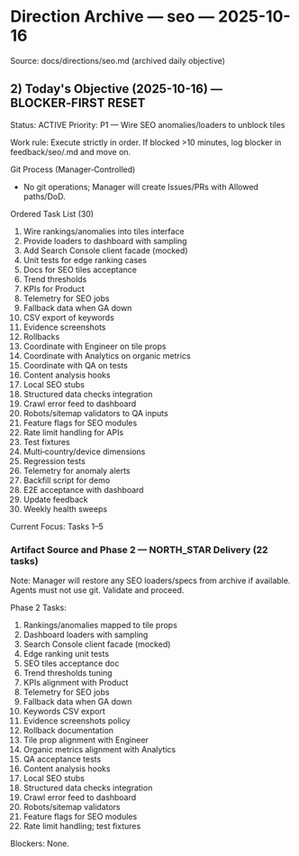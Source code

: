 # Direction Archive — seo — 2025-10-16

Source: docs/directions/seo.md (archived daily objective)

## 2) Today's Objective (2025-10-16) — BLOCKER‑FIRST RESET

Status: ACTIVE
Priority: P1 — Wire SEO anomalies/loaders to unblock tiles

Work rule: Execute strictly in order. If blocked >10 minutes, log blocker in feedback/seo/<today>.md and move on.

Git Process (Manager‑Controlled)

- No git operations; Manager will create Issues/PRs with Allowed paths/DoD.

Ordered Task List (30)

1. Wire rankings/anomalies into tiles interface
2. Provide loaders to dashboard with sampling
3. Add Search Console client facade (mocked)
4. Unit tests for edge ranking cases
5. Docs for SEO tiles acceptance
6. Trend thresholds
7. KPIs for Product
8. Telemetry for SEO jobs
9. Fallback data when GA down
10. CSV export of keywords
11. Evidence screenshots
12. Rollbacks
13. Coordinate with Engineer on tile props
14. Coordinate with Analytics on organic metrics
15. Coordinate with QA on tests
16. Content analysis hooks
17. Local SEO stubs
18. Structured data checks integration
19. Crawl error feed to dashboard
20. Robots/sitemap validators to QA inputs
21. Feature flags for SEO modules
22. Rate limit handling for APIs
23. Test fixtures
24. Multi‑country/device dimensions
25. Regression tests
26. Telemetry for anomaly alerts
27. Backfill script for demo
28. E2E acceptance with dashboard
29. Update feedback
30. Weekly health sweeps

Current Focus: Tasks 1–5

### Artifact Source and Phase 2 — NORTH_STAR Delivery (22 tasks)

Note: Manager will restore any SEO loaders/specs from archive if available. Agents must not use git. Validate and proceed.

Phase 2 Tasks:

1. Rankings/anomalies mapped to tile props
2. Dashboard loaders with sampling
3. Search Console client facade (mocked)
4. Edge ranking unit tests
5. SEO tiles acceptance doc
6. Trend thresholds tuning
7. KPIs alignment with Product
8. Telemetry for SEO jobs
9. Fallback data when GA down
10. Keywords CSV export
11. Evidence screenshots policy
12. Rollback documentation
13. Tile prop alignment with Engineer
14. Organic metrics alignment with Analytics
15. QA acceptance tests
16. Content analysis hooks
17. Local SEO stubs
18. Structured data checks integration
19. Crawl error feed to dashboard
20. Robots/sitemap validators
21. Feature flags for SEO modules
22. Rate limit handling; test fixtures

Blockers: None.
